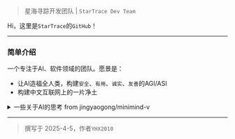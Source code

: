 > 星海寻踪开发团队 | `StarTrace Dev Team`

Hi，这里是`StarTrace`的`GitHub`！

---
### 简单介绍
一个专注于AI、软件领域的团队。愿景是：
- 让AI造福全人类，构建`安全`、`有用`、`诚实`、`友善`的AGI/ASI
- 构建中文互联网上的一片净土

<details>
<summary>一些关于AI的思考 from jingyaogong/minimind-v</summary>

> 说实在的，我觉得现在的LLM叫大模型、自回归式模型可能还好……

前一阵研究MiniMind及其衍生项目MiniMind-V，看到README里这段话感觉颇有道理，便摘抄改写下来（原作者：`@jingyaogong`）：

什么叫做Large Language Model (LLM)？
什么叫做大型语言模型 (LLM)？
什么叫做多模态模型？

[「LLM」这个名字不好](https://www.jiqizhixin.com/articles/2024-09-15-3)
大语言模型（LLM）名字虽然带有语言二字，但它们其实与语言关系不大，这只是历史问题，更确切的名字应该是自回归 Transformer 或者其他。LLM 更多是一种统计建模的通用技术，它们主要通过自回归 Transformer 来模拟 token 流，而这些 token 可以代表文本、图片、音频、动作选择、甚至是分子等任何东西。 因此，只要能将问题转化为模拟一系列离散 token 的流程，理论上都可以应用 LLM 来解决。 实际上，随着大型语言模型技术栈的日益成熟，我们可能会看到越来越多的问题被纳入这种建模范式。也就是说，问题固定在使用 LLM 进行『下一个 token 的预测』，只是每个领域中 token 的用途和含义有所不同。

ZJU-LiXi老师同样谈及过类似观点（原话大意如下）： 文本、视频、语音、动作等在人类看来属于「多模态」信号，但所谓的「模态」其实只是人类在信息存储方式上的一种分类概念。 就像.txt和.png文件，虽然在视觉呈现和高级表现形式上有所不同，但它们本质上并没有根本区别。 之所以出现「多模态」这个概念，仅仅是因为人类在不同的感知层面上对这些信号的分类需求。 然而，对于机器来说，无论信号来自何种「模态」，最终它们都只是以一串二进制的「单模态」数字序列来呈现。 机器并不会区分这些信号的模态来源，而只是处理和分析这些序列背后所承载的信息内容。

个人认为**G**enerative **P**retrained **T**ransformer (GPT) 比 **L**arge **L**anguage **M**odel (LLM)更为贴切， 因此本人表达上更习惯用"GPT"去代表LLM/VLM/类GPT架构的系列模型，而非为了蹭OpenAI的热度。

至此，我们可以用一句话总结GPT的所作所为：

GPT模型根据现有token预测输出下一个下下一个下下下一个token ...，直到模型输出结束符；此处的"token"其实**并不需要一定是文本！**

> 对于LLM模型，如果需要理解"图片"，我们只要把"图片"作为对一种特殊的从来没见过的"外国语言"，通过"外语词典"翻译后即可作为特殊的语言输入LLM<br>
> 对于LLM模型，如果需要理解"音频"，我们只要把"音频"作为对一种特殊的从来没见过的"外国语言"，通过"外语词典"翻译后即可作为特殊的语言输入LLM<br>
> ...（以此类推）
</details>

---
> 撰写于 2025-4-5，作者`YHX2010`
